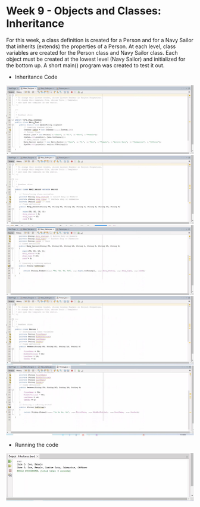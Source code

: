 # Week 9 - Objects and Classes: Inheritance

For this week, a class definition is created for a Person and for a Navy Sailor that inherits (extends) the properties of a Person. At each level, class variables are created for the Person class and Navy Sailor class. Each object must be created at the lowest level (Navy Sailor) and initialized for the bottom up. A short main() program was created to test it out.

* Inheritance Code

![Image1](Images/main.JPG)
![Image2](Images/navy1.JPG)
![Image3](Images/navy2.JPG)
![Image4](Images/person.JPG)
![Image5](Images/person2.JPG)

* Running the code

![Image1](Images/navyrun.JPG)
